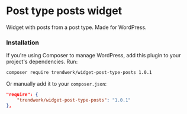 Post type posts widget
====

Widget with posts from a post type. Made for WordPress.

### Installation
If you're using Composer to manage WordPress, add this plugin to your project's dependencies. Run:
```sh
composer require trendwerk/widget-post-type-posts 1.0.1
```

Or manually add it to your `composer.json`:
```json
"require": {
	"trendwerk/widget-post-type-posts": "1.0.1"
},
```
